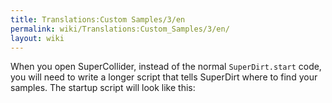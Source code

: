```yaml
---
title: Translations:Custom Samples/3/en
permalink: wiki/Translations:Custom_Samples/3/en/
layout: wiki
---
```


When you open SuperCollider, instead of the normal `SuperDirt.start`
code, you will need to write a longer script that tells SuperDirt where
to find your samples. The startup script will look like this:
